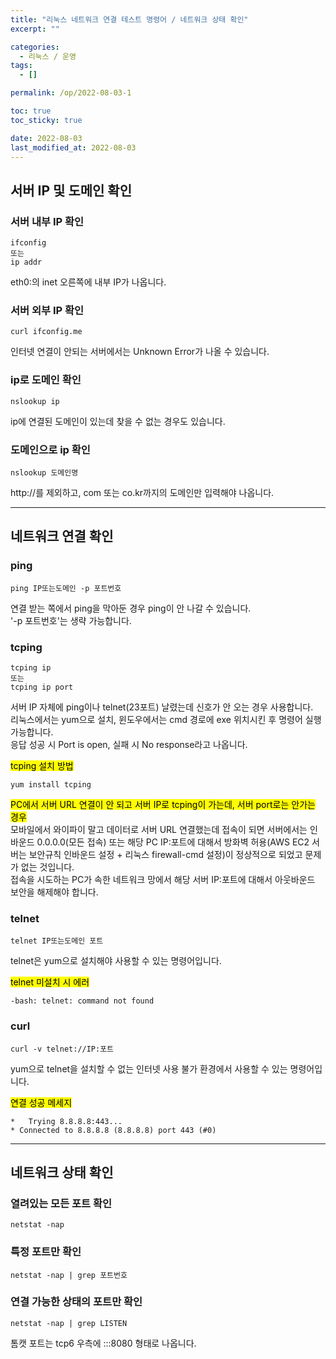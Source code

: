 ```yaml
---
title: "리눅스 네트워크 연결 테스트 명령어 / 네트워크 상태 확인"
excerpt: ""

categories:
  - 리눅스 / 운영
tags:
  - []

permalink: /op/2022-08-03-1

toc: true
toc_sticky: true

date: 2022-08-03
last_modified_at: 2022-08-03
---
```


## 서버 IP 및 도메인 확인

### 서버 내부 IP 확인
```
ifconfig
또는
ip addr
```
eth0:의 inet 오른쪽에 내부 IP가 나옵니다.

### 서버 외부 IP 확인
```
curl ifconfig.me
```
인터넷 연결이 안되는 서버에서는 Unknown Error가 나올 수 있습니다.

### ip로 도메인 확인
```
nslookup ip
```
ip에 연결된 도메인이 있는데 찾을 수 없는 경우도 있습니다.

### 도메인으로 ip 확인
```
nslookup 도메인명
```
http://를 제외하고, com 또는 co.kr까지의 도메인만 입력해야 나옵니다.

---

## 네트워크 연결 확인

### ping
```
ping IP또는도메인 -p 포트번호
```
연결 받는 쪽에서 ping을 막아둔 경우 ping이 안 나갈 수 있습니다.  
'-p 포트번호'는 생략 가능합니다.

### tcping
```
tcping ip
또는
tcping ip port
```
서버 IP 자체에 ping이나 telnet(23포트) 날렸는데 신호가 안 오는 경우 사용합니다.  
리눅스에서는 yum으로 설치, 윈도우에서는 cmd 경로에 exe 위치시킨 후 명령어 실행 가능합니다.  
응답 성공 시 Port is open, 실패 시 No response라고 나옵니다.

<mark>tcping 설치 방법</mark>
```
yum install tcping
```

<mark>PC에서 서버 URL 연결이 안 되고 서버 IP로 tcping이 가는데, 서버 port로는 안가는 경우</mark>  
모바일에서 와이파이 말고 데이터로 서버 URL 연결했는데 접속이 되면 서버에서는 인바운드 0.0.0.0(모든 접속) 또는 해당 PC IP:포트에 대해서 방화벽 허용(AWS EC2 서버는 보안규칙 인바운드 설정 + 리눅스 firewall-cmd 설정)이 정상적으로 되었고 문제가 없는 것입니다.  
접속을 시도하는 PC가 속한 네트워크 망에서 해당 서버 IP:포트에 대해서 아웃바운드 보안을 해제해야 합니다.

### telnet
```
telnet IP또는도메인 포트
```
telnet은 yum으로 설치해야 사용할 수 있는 명령어입니다.

<mark>telnet 미설치 시 에러</mark>
```
-bash: telnet: command not found
```

### curl
```
curl -v telnet://IP:포트
```
yum으로 telnet을 설치할 수 없는 인터넷 사용 불가 환경에서 사용할 수 있는 명령어입니다.

<mark>연결 성공 메세지</mark>
```
*   Trying 8.8.8.8:443...
* Connected to 8.8.8.8 (8.8.8.8) port 443 (#0)
```

---

## 네트워크 상태 확인

### 열려있는 모든 포트 확인
```
netstat -nap
```

### 특정 포트만 확인
```
netstat -nap | grep 포트번호
```

### 연결 가능한 상태의 포트만 확인
```
netstat -nap | grep LISTEN
```
톰캣 포트는 tcp6 우측에 :::8080 형태로 나옵니다.